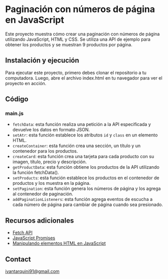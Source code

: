 # Paginación con números de página en JavaScript

Este proyecto muestra cómo crear una paginación con números de página utilizando JavaScript, HTML y CSS. Se utiliza una API de ejemplo para obtener los productos y se muestran 9 productos por página.

## Instalación y ejecución

Para ejecutar este proyecto, primero debes clonar el repositorio a tu computadora. Luego, abre el archivo index.html en tu navegador para ver el proyecto en acción.

## Código

### main.js

- `fetchData`: esta función realiza una petición a la API especificada y devuelve los datos en formato JSON.
- `setAtr`: esta función establece los atributos `id` y `class` en un elemento HTML.
- `createContainer`: esta función crea una sección, un título y un contenedor para los productos.
- `createCard`: esta función crea una tarjeta para cada producto con su imagen, título, precio y descripción.
- `getProductData`: esta función obtiene los productos de la API utilizando la función fetchData().
- `setProducts`: esta función establece los productos en el contenedor de productos y los muestra en la página.
- `setPagination`: esta función genera los números de página y los agrega al contenedor de paginación.
- `addPaginationListeners`: esta función agrega eventos de escucha a cada número de página para cambiar de página cuando sea presionado.

## Recursos adicionales

- [Fetch API](https://developer.mozilla.org/en-US/docs/Web/API/Fetch_API)
- [JavaScript Promises](https://developer.mozilla.org/en-US/docs/Web/JavaScript/Reference/Global_Objects/Promise)
- [Manipulando elementos HTML en JavaScript](https://developer.mozilla.org/en-US/docs/Web/API/Element)

## Contact
ivantarquini91@gmail.com